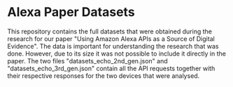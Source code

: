 # Alexa Paper Datasets
This repository contains the full datasets that were obtained during the research for our paper "Using Amazon Alexa APIs as a Source of Digital Evidence".
The data is important for understanding the research that was done. However, due to its size it was not possible to include it directly in the paper.
The two files "datasets_echo_2nd_gen.json" and "datasets_echo_3rd_gen.json" contain all the API requests together with their respective responses for the two devices that were analysed.
